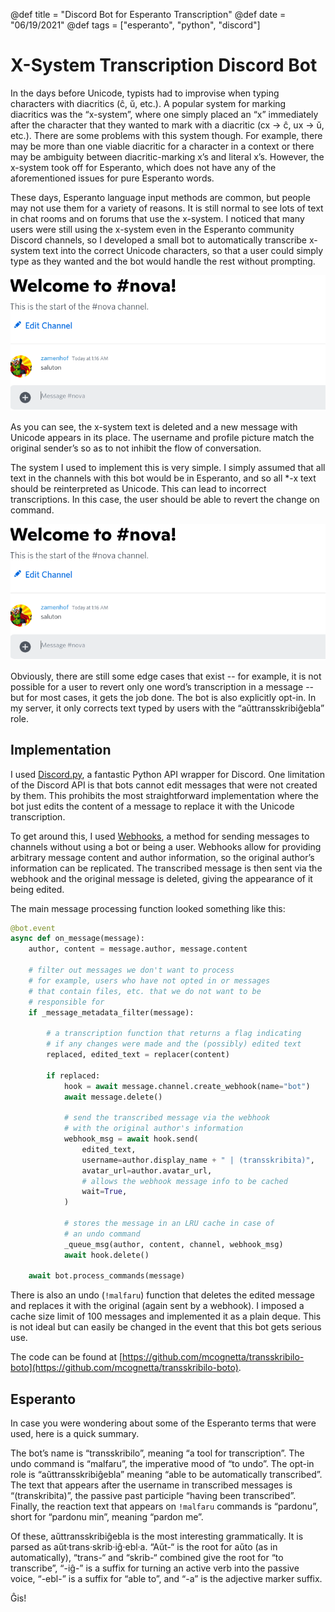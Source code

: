 @def title = "Discord Bot for Esperanto Transcription"
@def date = "06/19/2021"
@def tags = ["esperanto", "python", "discord"]
 
# X-System Transcription Discord Bot

In the days before Unicode, typists had to improvise when typing characters with diacritics (ĉ, ŭ, etc.). A popular system for marking diacritics was the “x-system”, where one simply placed an “x” immediately after the character that they wanted to mark with a diacritic (cx -> ĉ, ux -> ŭ, etc.). There are some problems with this system though. For example, there may be more than one viable diacritic for a character in a context or there may be ambiguity between diacritic-marking x’s and literal x’s. However, the x-system took off for Esperanto, which does not have any of the aforementioned issues for pure Esperanto words.

These days, Esperanto language input methods are common, but people may not use them for a variety of reasons. It is still normal to see lots of text in chat rooms and on forums that use the x-system. I noticed that many users were still using the x-system even in the Esperanto community Discord channels, so I developed a small bot to automatically transcribe x-system text into the correct Unicode characters, so that a user could simply type as they wanted and the bot would handle the rest without prompting.

![bona](/assets/discord-bot-post/bona.gif)

As you can see, the x-system text is deleted and a new message with Unicode appears in its place. The username and profile picture match the original sender’s so as to not inhibit the flow of conversation.

The system I used to implement this is very simple. I simply assumed that all text in the channels with this bot would be in Esperanto, and so all *-x text should be reinterpreted as Unicode. This can lead to incorrect transcriptions. In this case, the user should be able to revert the change on command.

![pardonu](/assets/discord-bot-post/pardonu.gif)

Obviously, there are still some edge cases that exist -- for example, it is not possible for a user to revert only one word’s transcription in a message -- but for most cases, it gets the job done. The bot is also explicitly opt-in. In my server, it only corrects text typed by users with the “aŭttransskribiĝebla” role.


## Implementation

I used [Discord.py](https://github.com/Rapptz/discord.py), a fantastic Python API wrapper for Discord. One limitation of the Discord API is that bots cannot edit messages that were not created by them. This prohibits the most straightforward implementation where the bot just edits the content of a message to replace it with the Unicode transcription.

To get around this, I used [Webhooks](https://discordpy.readthedocs.io/en/stable/api.html#webhook), a method for sending messages to channels without using a bot or being a user. Webhooks allow for providing arbitrary message content and author information, so the original author’s information can be replicated. The transcribed message is then sent via the webhook and the original message is deleted, giving the appearance of it being edited.

The main message processing function looked something like this:

```python
@bot.event
async def on_message(message):
    author, content = message.author, message.content

    # filter out messages we don't want to process
    # for example, users who have not opted in or messages
    # that contain files, etc. that we do not want to be
    # responsible for
    if _message_metadata_filter(message):

        # a transcription function that returns a flag indicating
        # if any changes were made and the (possibly) edited text
        replaced, edited_text = replacer(content)

        if replaced:
            hook = await message.channel.create_webhook(name="bot")
            await message.delete()
            
            # send the transcribed message via the webhook
            # with the original author's information
            webhook_msg = await hook.send(
                edited_text,
                username=author.display_name + " | (transskribita)",
                avatar_url=author.avatar_url,
                # allows the webhook message info to be cached
                wait=True,
            )
            
            # stores the message in an LRU cache in case of
            # an undo command
            _queue_msg(author, content, channel, webhook_msg)
            await hook.delete()

    await bot.process_commands(message)
```

There is also an undo (`!malfaru`) function that deletes the edited message and replaces it with the original (again sent by a webhook). I imposed a cache size limit of 100 messages and implemented it as a plain deque. This is not ideal but can easily be changed in the event that this bot gets serious use.

The code can be found at [https://github.com/mcognetta/transskribilo-boto](https://github.com/mcognetta/transskribilo-boto).

## Esperanto

In case you were wondering about some of the Esperanto terms that were used, here is a quick summary.

The bot’s name is “transskribilo”, meaning “a tool for transcription”. The undo command is “malfaru”, the imperative mood of “to undo”. The opt-in role is “aŭttransskribiĝebla” meaning “able to be automatically transcribed”. The text that appears after the username in transcribed messages is “(transkribita)”, the passive past participle “having been transcribed”. Finally, the reaction text that appears on `!malfaru` commands is “pardonu”, short for “pardonu min”, meaning “pardon me”.

Of these, aŭttransskribiĝebla is the most interesting grammatically. It is parsed as aŭt·trans·skrib·iĝ·ebl·a. “Aŭt-“ is the root for aŭto (as in automatically), “trans-“ and “skrib-“ combined give the root for “to transcribe”, “-iĝ-” is a suffix for turning an active verb into the passive voice, “-ebl-” is a suffix for “able to”, and “-a” is the adjective marker suffix.

Ĝis!